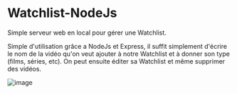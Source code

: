 # Watchlist-NodeJs

Simple serveur web en local pour gérer une Watchlist. 

Simple d'utilisation grâce a NodeJs et Express, il suffit simplement d'écrire le nom de la vidéo qu'on veut ajouter à notre Watchlist et à donner son type (films, séries, etc).
On peut ensuite éditer sa Watchlist et même supprimer des vidéos.

![image]( C:\Users\fautr\Desktop\Watchlist.PNG)
